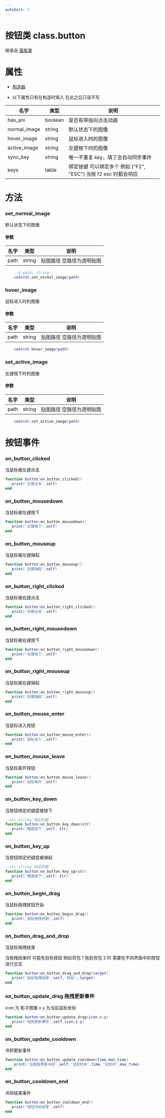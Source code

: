 ```yaml
---
autoSort: 5
---
```


# 按钮类 class.button

继承自 [面板类](/Script/界面/面板)

# 属性

- [构造器](/Script/界面/构造器)

- 以下属性只有在构造时填入 在此之后只读不写

| 名字         | 类型    | 说明                                                            |
| ------------ | ------- | --------------------------------------------------------------- |
| has_ani      | boolean | 是否有带指向点击动画                                            |
| normal_image | string  | 默认状态下的图像                                                |
| hover_image  | string  | 鼠标进入时的图像                                                |
| active_image | string  | 左键按下时的图像                                                |
| sync_key     | string  | 唯一不重复 key，填了会自动同步事件                              |
| keys         | table   | 绑定按键 可以绑定多个 例如 {"F2", "ESC"} 当按 f2 esc 时都会响应 |

# 方法

### set_normal_image

默认状态下的图像

#### 参数

| 名字 | 类型   | 说明                      |
| ---- | ------ | ------------------------- |
| path | string | 贴图路径 空路径为透明贴图 |

```lua
    --@ path: string
    control:set_normal_image(path)
```

### hover_image

鼠标进入时的图像

#### 参数

| 名字 | 类型   | 说明                      |
| ---- | ------ | ------------------------- |
| path | string | 贴图路径 空路径为透明贴图 |

```lua
    control:hover_image(path)
```

### set_active_image

左键按下时的图像

#### 参数

| 名字 | 类型   | 说明                      |
| ---- | ------ | ------------------------- |
| path | string | 贴图路径 空路径为透明贴图 |

```lua
    control:set_active_image(path)
```

# 按钮事件

### on_button_clicked

当鼠标被左键点击

```lua
function button:on_button_clicked()
   print('左键点击',self)
end
```

### on_button_mousedown

当鼠标被左键按下

```lua
function button:on_button_mousedown()
   print('左键按下',self)
end
```

### on_button_mouseup

当鼠标被左键弹起

```lua
function button:on_button_mouseup()
   print('左键弹起',self)
end
```

### on_button_right_clicked

当鼠标被右键点击

```lua
function button:on_button_right_clicked()
   print('右键点击',self)
end
```

### on_button_right_mousedown

当鼠标被右键按下

```lua
function button:on_button_right_mousedown()
   print('右键按下',self)
end
```

### on_button_right_mouseup

当鼠标被右键弹起

```lua
function button:on_button_right_mouseup()
   print('右键弹起',self)
end
```

### on_button_mouse_enter

当鼠标进入按钮

```lua
function button:on_button_mouse_enter()
   print('鼠标进入',self)
end
```

### on_button_mouse_leave

当鼠标离开按钮

```lua
function button:on_button_mouse_leave()
   print('鼠标离开',self)
end
```

### on_button_key_down

当按钮绑定的键盘被按下

```lua
--str:string 响应的键
function button:on_button_key_down(str)
   print('键盘按下',self, str)
end
```

### on_button_key_up

当按钮绑定的键盘被弹起

```lua
--str:string 响应的键
function button:on_button_key_up(str)
   print('键盘按下',self, str)
end
```

### on_button_begin_drag

当鼠标拖拽按钮开始

```lua
function button:on_button_begin_drag()
   print('鼠标拖拽开始',self)
end
```

### on_button_drag_and_drop

当鼠标拖拽结束

当拖拽结束时 可能有目标按钮 例如背包 1 拖到背包 2 时 需要在不同界面中的按钮进行交互

```lua
function button:on_button_drag_and_drop(target)
   print('鼠标拖拽结束',self,'目标'，target)
end
```

### on_button_update_drag 拖拽更新事件

icon 为 影子图像
x y 为当前鼠标坐标

```lua
function button:on_button_update_drag(icon,x,y)
   print('拖拽更新事件',self,icon,x,y)
end
```

### on_button_update_cooldown

冷却更新事件

```lua
function button:on_button_update_cooldown(time,max_time)
    print('当按钮更新冷却',self,'当前时间',time,'总时间',max_time)
end
```

### on_button_cooldown_end

冷却结束事件

```lua
function button:on_button_cooldown_end()
   print('按钮冷却结束',self)
end
```
